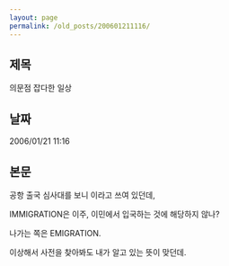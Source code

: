 ```yaml
---
layout: page
permalink: /old_posts/200601211116/
---
```


## 제목
의문점 잡다한 일상

## 날짜
2006/01/21 11:16

## 본문
공항 출국 심사대를 보니 <IMMIGRATION>이라고 쓰여 있던데,

IMMIGRATION은 이주, 이민에서 입국하는 것에 해당하지 않나?

나가는 쪽은 EMIGRATION.

이상해서 사전을 찾아봐도 내가 알고 있는 뜻이 맞던데.